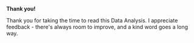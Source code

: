 **Thank you!**

Thank you for taking the time to read this Data Analysis.
I appreciate feedback - there's always room to improve, and a kind word goes a long way.
